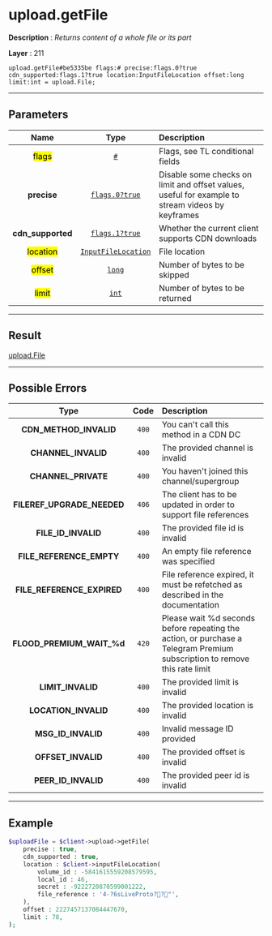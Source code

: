 # upload.getFile

**Description** : *Returns content of a whole file or its part*

**Layer** : 211

```tl
upload.getFile#be5335be flags:# precise:flags.0?true cdn_supported:flags.1?true location:InputFileLocation offset:long limit:int = upload.File;
```

---

## Parameters

| Name | Type | Description |
| :---: | :---: | :--- |
| <mark>flags</mark> | [`#`](type/#) | Flags, see TL conditional fields |
| **precise** | [`flags.0?true`](type/true) | Disable some checks on limit and offset values, useful for example to stream videos by keyframes |
| **cdn_supported** | [`flags.1?true`](type/true) | Whether the current client supports CDN downloads |
| <mark>location</mark> | [`InputFileLocation`](type/InputFileLocation) | File location |
| <mark>offset</mark> | [`long`](type/long) | Number of bytes to be skipped |
| <mark>limit</mark> | [`int`](type/int) | Number of bytes to be returned |

---

## Result

[upload.File](type/upload.File)

---

## Possible Errors

| Type | Code | Description |
| :---: | :---: | :--- |
| **CDN_METHOD_INVALID** | `400` | You can't call this method in a CDN DC |
| **CHANNEL_INVALID** | `400` | The provided channel is invalid |
| **CHANNEL_PRIVATE** | `400` | You haven't joined this channel/supergroup |
| **FILEREF_UPGRADE_NEEDED** | `406` | The client has to be updated in order to support file references |
| **FILE_ID_INVALID** | `400` | The provided file id is invalid |
| **FILE_REFERENCE_EMPTY** | `400` | An empty file reference was specified |
| **FILE_REFERENCE_EXPIRED** | `400` | File reference expired, it must be refetched as described in the documentation |
| **FLOOD_PREMIUM_WAIT_%d** | `420` | Please wait %d seconds before repeating the action, or purchase a Telegram Premium subscription to remove this rate limit |
| **LIMIT_INVALID** | `400` | The provided limit is invalid |
| **LOCATION_INVALID** | `400` | The provided location is invalid |
| **MSG_ID_INVALID** | `400` | Invalid message ID provided |
| **OFFSET_INVALID** | `400` | The provided offset is invalid |
| **PEER_ID_INVALID** | `400` | The provided peer id is invalid |

---

## Example

```php
$uploadFile = $client->upload->getFile(
	precise : true,
	cdn_supported : true,
	location : $client->inputFileLocation(
		volume_id : -5841615559208579595,
		local_id : 46,
		secret : -9222720870599001222,
		file_reference : '4-?6sLiveProto??"',
	),
	offset : 2227457137084447670,
	limit : 78,
);
```